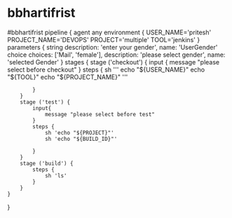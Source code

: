 # bbhartifrist
#bbhartifrist
pipeline {
    agent any
    environment {
        USER_NAME='pritesh'
        PROJECT_NAME='DEVOPS'
        PROJECT='multiple'
        TOOL='jenkins'
    }
    parameters {
  string description: 'enter your gender', name: 'UserGender'
  choice choices: ['Mail', 'female'], description: 'please select gender', name: 'selected Gender'
    }
    stages {
        stage ('checkout') {
            input {
                message "please select before checkout"
            }
            steps {
                sh '''
                    echo "${USER_NAME}"
                    echo "${TOOL}"
                    echo "${PROJECT_NAME}"
                '''

            }
        }
        stage ('test') {
            input{
                message "please select before test"
            }
            steps {
                sh 'echo "${PROJECT}"'
                sh 'echo "${BUILD_ID}"'
                
            }
        }
        stage ('build') {
            steps {
                sh 'ls'
            }
        }
    }
}
